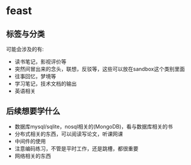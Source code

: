 # feast


## 标签与分类
可能会涉及的有:
* 读书笔记，影视评价等
* 突然间冒出来的念头，联想，反驳等，这些可以放在sandbox这个类别里面
* 往事回忆，梦境等
* 学习笔记，技术文档的输出
* 英语相关



## 后续想要学什么

* 数据库mysql/sqlite，nosql相关的(MongoDB)，看与数据库相关的书
* 分布式相关的东西，可以阅读写论文，听课网课
* 中间件的使用
* 注意编码练习，不管是平时工作，还是跳槽，都很重要
* 网络相关的东西


